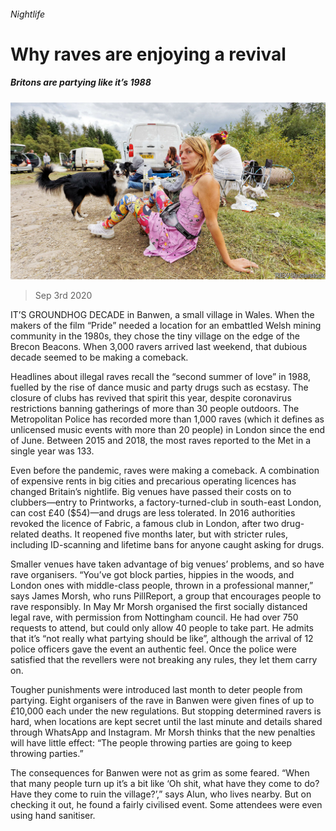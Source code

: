 ###### Nightlife

# Why raves are enjoying a revival 

##### Britons are partying like it’s 1988 

![image](images/20200905_BRP006_0.jpg) 

> Sep 3rd 2020 

IT’S GROUNDHOG DECADE in Banwen, a small village in Wales. When the makers of the film “Pride” needed a location for an embattled Welsh mining community in the 1980s, they chose the tiny village on the edge of the Brecon Beacons. When 3,000 ravers arrived last weekend, that dubious decade seemed to be making a comeback.

Headlines about illegal raves recall the “second summer of love” in 1988, fuelled by the rise of dance music and party drugs such as ecstasy. The closure of clubs has revived that spirit this year, despite coronavirus restrictions banning gatherings of more than 30 people outdoors. The Metropolitan Police has recorded more than 1,000 raves (which it defines as unlicensed music events with more than 20 people) in London since the end of June. Between 2015 and 2018, the most raves reported to the Met in a single year was 133.


Even before the pandemic, raves were making a comeback. A combination of expensive rents in big cities and precarious operating licences has changed Britain’s nightlife. Big venues have passed their costs on to clubbers—entry to Printworks, a factory-turned-club in south-east London, can cost £40 ($54)—and drugs are less tolerated. In 2016 authorities revoked the licence of Fabric, a famous club in London, after two drug-related deaths. It reopened five months later, but with stricter rules, including ID-scanning and lifetime bans for anyone caught asking for drugs.

Smaller venues have taken advantage of big venues’ problems, and so have rave organisers. “You’ve got block parties, hippies in the woods, and London ones with middle-class people, thrown in a professional manner,” says James Morsh, who runs PillReport, a group that encourages people to rave responsibly. In May Mr Morsh organised the first socially distanced legal rave, with permission from Nottingham council. He had over 750 requests to attend, but could only allow 40 people to take part. He admits that it’s “not really what partying should be like”, although the arrival of 12 police officers gave the event an authentic feel. Once the police were satisfied that the revellers were not breaking any rules, they let them carry on.

Tougher punishments were introduced last month to deter people from partying. Eight organisers of the rave in Banwen were given fines of up to £10,000 each under the new regulations. But stopping determined ravers is hard, when locations are kept secret until the last minute and details shared through WhatsApp and Instagram. Mr Morsh thinks that the new penalties will have little effect: “The people throwing parties are going to keep throwing parties.”

The consequences for Banwen were not as grim as some feared. “When that many people turn up it’s a bit like ‘Oh shit, what have they come to do? Have they come to ruin the village?’,” says Alun, who lives nearby. But on checking it out, he found a fairly civilised event. Some attendees were even using hand sanitiser.

